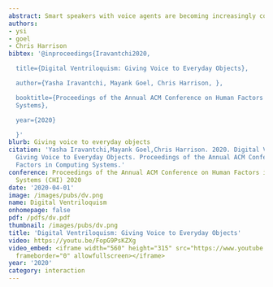 ```yaml
---
abstract: Smart speakers with voice agents are becoming increasingly common. However, the agent’s voice always emanates from the device, even when that information is contextually and spatially relevant elsewhere. Digital Ventriloquism allows smart speakers to render sound onto everyday objects, such that it appears they are speaking and are interactive. This can be achieved without any modification of objects or the environment. For this, we used a highly directional pan-tilt ultrasonic array. By modulating a 40 kHz ultrasonic signal, we can emit sound that is inaudible “in flight” and demodulates to audible frequencies when impacting a surface through acoustic parametric interaction. This makes it appear as though the sound originates from an object and not the speaker. We ran a study in which we projected speech onto five objects in three environments, and found that participants were able to cor- rectly identify the source object 92% of the time and correctly repeat the spoken message 100% of the time, demonstrating our digital ventriloquy is both directional and intelligible.
authors:
- ysi
- goel
- Chris Harrison
bibtex: '@inproceedings{Iravantchi2020,

  title={Digital Ventriloquism: Giving Voice to Everyday Objects},

  author={Yasha Iravantchi, Mayank Goel, Chris Harrison, },

  booktitle={Proceedings of the Annual ACM Conference on Human Factors in Computing
  Systems},

  year={2020}

  }'
blurb: Giving voice to everyday objects
citation: 'Yasha Iravantchi,Mayank Goel,Chris Harrison. 2020. Digital Ventriloquism:
  Giving Voice to Everyday Objects. Proceedings of the Annual ACM Conference on Human
  Factors in Computing Systems.'
conference: Proceedings of the Annual ACM Conference on Human Factors in Computing
  Systems (CHI) 2020
date: '2020-04-01'
image: /images/pubs/dv.png
name: Digital Ventriloquism
onhomepage: false
pdf: /pdfs/dv.pdf
thumbnail: /images/pubs/dv.png
title: 'Digital Ventriloquism: Giving Voice to Everyday Objects'
video: https://youtu.be/FopG9PsKZXg
video_embed: <iframe width="560" height="315" src="https://www.youtube.com/embed/FopG9PsKZXg"
  frameborder="0" allowfullscreen></iframe>
year: '2020'
category: interaction
---
```

